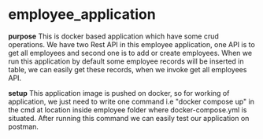 # employee_application

**purpose** 
This is docker based application which have some crud operations.
We have two Rest API in this employee application, one API is to get all employees and second one is to add or create employees.
When we run this application by default some employee records will be inserted in table, we can easily get these records, when we invoke get all employees API.

**setup**
This application image is pushed on docker, so for working of application, we just need to write one command i.e "docker compose up" in the cmd at location inside employee folder where docker-compose.yml is situated.
After running this command we can easily test our application on postman.
